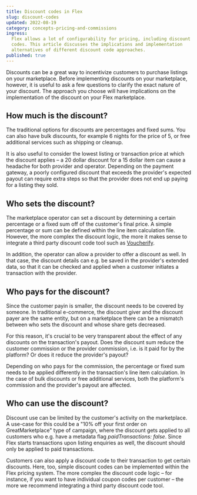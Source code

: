 ```yaml
---
title: Discount codes in Flex
slug: discount-codes
updated: 2022-08-19
category: concepts-pricing-and-commissions
ingress:
  Flex allows a lot of configurability for pricing, including discount
  codes. This article discusses the implications and implementation
  alternatives of different discount code approaches.
published: true
---
```


Discounts can be a great way to incentivize customers to purchase
listings on your marketplace. Before implementing discounts on your
marketplace, however, it is useful to ask a few questions to clarify the
exact nature of your discount. The approach you choose will have
implications on the implementation of the discount on your Flex
marketplace.

## How much is the discount?

The traditional options for discounts are percentages and fixed sums.
You can also have bulk discounts, for example 6 nights for the price of
5, or free additional services such as shipping or cleanup.

It is also useful to consider the lowest listing or transaction price at
which the discount applies – a 20 dollar discount for a 15 dollar item
can cause a headache for both provider and operator. Depending on the
payment gateway, a poorly configured discount that exceeds the
provider's expected payout can require extra steps so that the provider
does not end up paying for a listing they sold.

## Who sets the discount?

The marketplace operator can set a discount by determining a certain
percentage or a fixed sum off of the customer's final price. A simple
percentage or sum can be defined within the line item calculation file.
However, the more complex the discount logic, the more it makes sense to
integrate a third party discount code tool such as
[Voucherify](https://docs.voucherify.io/docs).

In addition, the operator can allow a provider to offer a discount as
well. In that case, the discount details can e.g. be saved in the
provider's extended data, so that it can be checked and applied when a
customer initiates a transaction with the provider.

## Who pays for the discount?

Since the customer payin is smaller, the discount needs to be covered by
someone. In traditional e-commerce, the discount giver and the discount
payer are the same entity, but on a marketplace there can be a mismatch
between who sets the discount and whose share gets decreased.

For this reason, it's crucial to be very transparent about the effect of
any discounts on the transaction's payout. Does the discount sum reduce
the customer commission or the provider commission, i.e. is it paid for
by the platform? Or does it reduce the provider's payout?

Depending on who pays for the commission, the percentage or fixed sum
needs to be applied differently in the transaction's line item
calculation. In the case of bulk discounts or free additional services,
both the platform's commission and the provider's payout are affected.

## Who can use the discount?

Discount use can be limited by the customer's activity on the
marketplace. A use-case for this could be a "10% off your first order on
GreatMarketplace" type of campaign, where the discount gets applied to
all customers who e.g. have a metadata flag _paidTransactions: false_.
Since Flex starts transactions upon listing enquiries as well, the
discount should only be applied to paid transactions.

Customers can also apply a discount code to their transaction to get
certain discounts. Here, too, simple discount codes can be implemented
within the Flex pricing system. The more complex the discount code logic
– for instance, if you want to have individual coupon codes per customer
– the more we recommend integrating a third party discount code tool.
